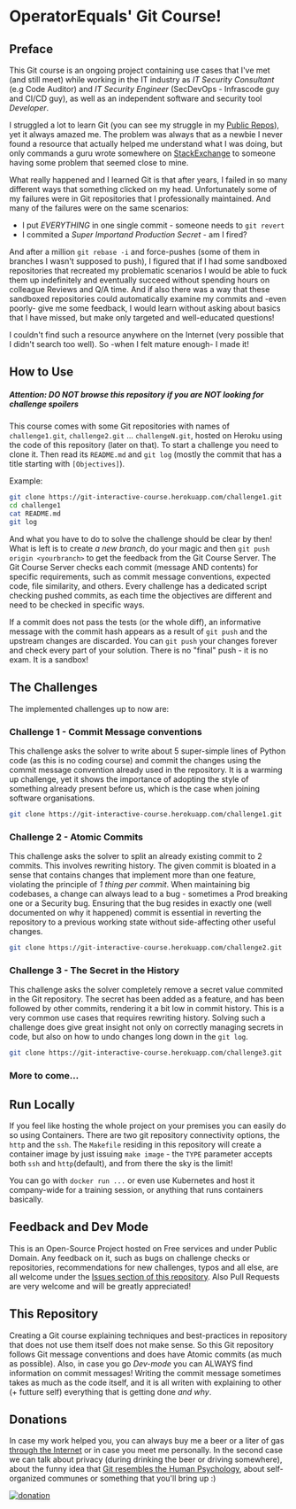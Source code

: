 # OperatorEquals' Git Course!

## Preface
This Git course is an ongoing project containing use cases that I've met (and still meet) while working in the IT industry as
*IT Security Consultant* (e.g Code Auditor) and *IT Security Engineer* (SecDevOps - Infrascode guy and CI/CD guy),
as well as an independent software and security tool *Developer*.

I struggled a lot to learn Git (you can see my struggle in my [Public Repos](https://github.com/operatorequals?tab=repositories)), yet it always amazed me.
The problem was always that as a newbie I never found a resource that actually helped me understand what I was doing, but only commands a guru wrote somewhere on
[StackExchange](https://stackexchange.com/) to someone having some problem that seemed close to mine.

What really happened and I learned Git is that after years, I failed in so many different ways that something clicked on my head.
Unfortunately some of my failures were in Git repositories that I professionally maintained. And many of the failures were on the same scenarios:
* I put *EVERYTHING* in one single commit - someone needs to `git revert`
* I commited a *Super Importand Production Secret* - am I fired?

And after a million `git rebase -i` and force-pushes (some of them in branches I wasn't supposed to push), I figured that if I had some sandboxed repositories that
recreated my problematic scenarios I would be able to fuck them up indefinitely and eventually succeed without spending hours on colleague Reviews and Q/A time.
And if also there was a way that these sandboxed repositories could automatically examine my commits and -even poorly- give me some feedback, I would learn
without asking about basics that I have missed, but make only targeted and well-educated questions!

I couldn't find such a resource anywhere on the Internet (very possible that I didn't search too well). So -when I felt mature enough- I made it!


## How to Use

##### Attention: DO NOT browse this repository if you are NOT looking for challenge **spoilers**

This course comes with some Git repositories with names of `challenge1.git`, `challenge2.git` ... `challengeN.git`, hosted on Heroku using the code of this repository (later on that).
To start a challenge you need to clone it. Then read its `README.md` and `git log` (mostly the commit that has a title starting with `[Objectives]`).

Example:
```bash
git clone https://git-interactive-course.herokuapp.com/challenge1.git
cd challenge1
cat README.md
git log
```

And what you have to do to solve the challenge should be clear by then!
What is left is to create *a new branch*, do your magic and then `git push origin <yourbranch>` to get the feedback from the Git Course Server.
The Git Course Server checks each commit (message AND contents) for specific requirements, such as commit message conventions, expected code, file similarity,
and others. Every challenge has a dedicated script checking pushed commits, as each time the objectives are different and need to be checked in specific ways.

If a commit does not pass the tests (or the whole diff), an informative message with the commit hash appears as a result of `git push` and the upstream changes
are discarded. You can `git push` your changes forever and check every part of your solution. There is no "final" push - it is no exam. It is a sandbox!


## The Challenges
The implemented challenges up to now are:

### Challenge 1 - Commit Message conventions
This challenge asks the solver to write about 5 super-simple lines of Python code (as this is no coding course) and commit the changes using the commit
message convention already used in the repository. It is a warming up challenge, yet it shows the importance of adopting the style of something already present
before us, which is the case when joining software organisations.

```bash
git clone https://git-interactive-course.herokuapp.com/challenge1.git
```

### Challenge 2 - Atomic Commits
This challenge asks the solver to split an already existing commit to 2 commits. This involves rewriting history. The given commit is bloated in a sense that
contains changes that implement more than one feature, violating the principle of *1 thing per commit*. When maintaining big codebases, a change can always lead
to a bug - sometimes a Prod breaking one or a Security bug. Ensuring that the bug resides in exactly one (well documented on why it happened) commit is
essential in reverting the repository to a previous working state without side-affecting other useful changes.


```bash
git clone https://git-interactive-course.herokuapp.com/challenge2.git
```

### Challenge 3 - The Secret in the History
This challenge asks the solver completely remove a secret value commited in the Git repository. The secret has been added as a feature, and has been
followed by other commits, rendering it a bit low in commit history. This is a very common use cases that requires rewriting history. Solving such a
challenge does give great insight not only on correctly managing secrets in code, but also on how to undo changes long down in the `git log`.

```bash
git clone https://git-interactive-course.herokuapp.com/challenge3.git
```

### More to come...

## Run Locally
If you feel like hosting the whole project on your premises you can easily do so using Containers.
There are two git repository connectivity options, the `http` and the `ssh`.
The `Makefile` residing in this repository will create a container image by just issuing `make image` - the `TYPE` parameter accepts both `ssh` and `http`(default),
and from there the sky is the limit!

You can go with `docker run ...` or even use Kubernetes and host it company-wide for a training session, or anything that runs containers basically.


## Feedback and Dev Mode
This is an Open-Source Project hosted on Free services and under Public Domain. Any feedback on it, such as bugs on challenge checks or repositories,
recommendations for new challenges, typos and all else, are all welcome under the [Issues section of this repository](https://github.com/operatorequals/git-course/issues).
Also Pull Requests are very welcome and will be greatly appreciated!


## This Repository
Creating a Git course explaining techniques and best-practices in repository that does not use them itself does not make sense.
So this Git repository follows Git message conventions and does have Atomic commits (as much as possible). Also, in case you go
*Dev-mode* you can ALWAYS find information on commit messages! Writing the commit message sometimes takes as much as the code
itself, and it is all writen with explaining to other (+ futture self) everything that is getting done *and why*.


## Donations
In case my work helped you, you can always buy me a beer or a liter of gas [through the Internet](https://www.buymeacoffee.com/operatorequals) or in case you meet me personally.
In the second case we can talk about privacy (during drinking the beer or driving somewhere), about the funny idea that
[Git resembles the Human Psychology](https://securosophy.com/2017/04/01/a-git-tutorial-of-human-psychology/), about self-organized communes
or something that you'll bring up :)

[![donation](https://cdn-images-1.medium.com/max/738/1*G95uyokAH4JC5Ppvx4LmoQ@2x.png)](https://www.buymeacoffee.com/operatorequals)